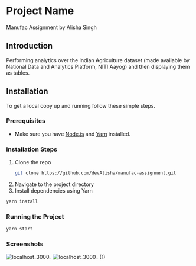 # Project Name
Manufac Assignment by Alisha Singh

## Introduction
Performing analytics over the Indian Agriculture dataset (made available by National Data and Analytics Platform, NITI Aayog) and then displaying them as tables.

## Installation
To get a local copy up and running follow these simple steps.

### Prerequisites
- Make sure you have [Node.js](https://nodejs.org/) and [Yarn](https://yarnpkg.com/) installed.

### Installation Steps
1. Clone the repo
   ```sh
   git clone https://github.com/devAlisha/manufac-assignment.git
2. Navigate to the project directory
3. Install dependencies using Yarn
  ```sh
  yarn install
  ```
### Running the Project
  ```sh
  yarn start
  ```

### Screenshots
![localhost_3000_](https://github.com/devAlisha/manufac-assignment/assets/134960860/32e23a21-3771-44c1-a96c-2d2b185b4dcf)
![localhost_3000_ (1)](https://github.com/devAlisha/manufac-assignment/assets/134960860/cbfd650d-18e6-4f6b-bd4a-f38de0858e7c)

